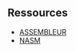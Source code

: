 ## Ressources 
* [ASSEMBLEUR](http://sdz.tdct.org/sdz/en-profondeur-avec-l-assembleur.html)
* [NASM](https://cs.lmu.edu/~ray/notes/nasmtutorial/)